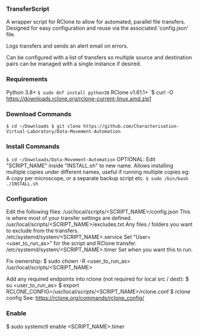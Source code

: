 ### TransferScript
A wrapper script for RClone to allow for automated, parallel file transfers.
Designed for easy configuration and reuse via the associated 'config.json' file.

Logs transfers and sends an alert email on errors.

Can be configured with a list of transfers so multiple source and destination pairs can be managed with a single instance if desired.




### Requirements
Python 3.8+
`$ sudo dnf install python38`
RClone v1.61.1+
`$ curl -O https://downloads.rclone.org/rclone-current-linux.amd.zip1




### Download Commands
`$ cd ~/Downloads
$ git clone https://github.com/Characterisation-Virtual-Laboratory/Data-Movement-Automation`




### Install Commands
`$ cd ~/Downloads/Data-Movement-Automation`
OPTIONAL: Edit "SCRIPT_NAME" inside "INSTALL.sh" to new name.
	Allows installing multiple copies under different names, useful if running multiple copies
	eg: A copy per microscope, or a separate backup script etc.
`$ sudo /bin/bash ./INSTALL.sh`




### Configuration
Edit the following files:
	/usr/local/scripts/<SCRIPT_NAME>/config.json
		This is where most of your transfer settings are defined.
	/usr/local/scripts/<SCRIPT_NAME>/excludes.txt
		Any files / folders you want to exclude from the transfers.
	/etc/systemd/system/<SCRIPT_NAME>.service
		Set "User=<user_to_run_as>" for the script and RClone transfer.
	/etc/systemd/system/<SCRIPT_NAME>.timer
		Set when you want this to run.

Fix ownership:
	$ sudo chown -R <user_to_run_as> /usr/local/scripts/<SCRIPT_NAME>

Add any required endpoints into rclone (not required for local src / dest):
	$ su <user_to_run_as>
	$ export RCLONE_CONFIG=/usr/local/scripts/<SCRIPT_NAME>/rclone.conf
	$ rclone config
		See: https://rclone.org/commands/rclone_config/




### Enable ###
$ sudo systemctl enable <SCRIPT_NAME>.timer
